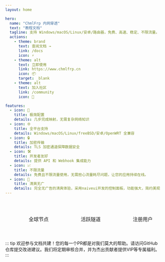 ```yaml
---
layout: home

hero:
  name: "ChmlFrp 内网穿透"
  text: "教程文档"
  tagline: 支持 Windows/macOS/Linux/安卓/路由器，免费、高速、稳定、不限流量。
  actions:
    - theme: brand
      text: 查阅文档 →
      link: /docs
      icon: ⚡️
    - theme: alt
      text: 立即使用
      link: https://www.chmlfrp.cn
      icon: 📦
      target: _blank
    - theme: alt
      text: 加入社区
      link: /community
      icon: 💬

features:
  - icon: 🚀
    title: 极简配置
    details: 几步完成映射，无需复杂网络知识
  - icon: 🌐
    title: 全平台支持
    details: Windows/macOS/Linux/freeBSD/安卓/OpenWRT 全兼容
  - icon: 🔒
    title: 加密传输
    details: TLS 加密通道保障数据安全
  - icon: 🛠️
    title: 开发者友好
    details: 提供 API 和 Webhook 集成能力
  - icon: 📈
    title: 不限流量
    details: 免费且不限流量使用，无需担心流量耗尽问题，让您的应用持续在线。
  - icon: 🎨
    title: 清爽无广
    details: 完全无广告的清爽体验，采用naiveui开发的控制面板，功能强大，简约美观
---
```


<script setup>
import { onMounted, ref } from 'vue'

const stats = ref({
  nodes: 0,
  tunnels: 0,
  users: 0
})

const fetchStats = async () => {
  try {
    const res = await fetch('https://cf-v2.uapis.cn/panelinfo')
    const data = await res.json()
    stats.value = {
      nodes: data.data.node_amount || 0,
      tunnels: data.data.tunnel_amount || 0,
      users: data.data.user_amount || 0
    }
  } catch (err) {
    console.error('Failed to fetch stats', err)
    stats.value = { nodes: 35, tunnels: 55000, users: 50000 }
  }
}

onMounted(() => {
  fetchStats()
})
</script>

<style>
.stats-container {
  display: flex;
  justify-content: space-around;
  margin: 2rem auto;
  /* max-width: 800px; */
  width: 100%;
  padding: 1.5rem;
  background: var(--vp-c-bg-soft);
  border-radius: 12px;
  box-shadow: var(--vp-shadow-1);
  transition: background-color 0.5s ease;
}

.stat-item {
  text-align: center;
  padding: 0 1.5rem;
}

.stat-value {
  font-size: 2.5rem;
  font-weight: 700;
  color: var(--vp-c-brand);
  margin-bottom: 0.5rem;
  font-family: 'Dosis', sans-serif;
  transition: color 0.5s ease;
}

.stat-label {
  font-size: 1rem;
  color: var(--vp-c-text-2);
  font-weight: 500;
  transition: color 0.5s ease;
}

@media (max-width: 640px) {
  .stats-container {
    flex-direction: column;
    gap: 1.5rem;
  }
  
  .stat-item {
    padding: 0;
  }
  
  .stat-value {
    font-size: 2rem;
  }
}
</style>

<div class="stats-container">
  <div class="stat-item">
    <div class="stat-value" v-text="stats.nodes"></div>
    <div class="stat-label">全球节点</div>
  </div>
  <div class="stat-item">
    <div class="stat-value" v-text="stats.tunnels"></div>
    <div class="stat-label">活跃隧道</div>
  </div>
  <div class="stat-item">
    <div class="stat-value" v-text="stats.users"></div>
    <div class="stat-label">注册用户</div>
  </div>
</div>

::: tip
欢迎参与文档共建！您的每一个PR都是对我们莫大的帮助。请访问GitHub仓库提交改进建议。我们将定期审核合并，并为杰出贡献者提供VIP等专属福利。
:::